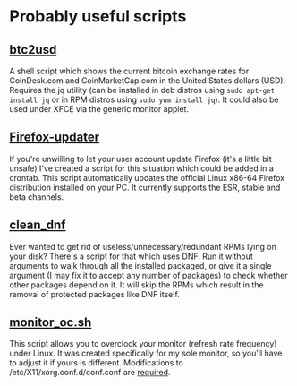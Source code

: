 # Probably useful scripts

## [btc2usd](https://raw.githubusercontent.com/birdie-github/useful-scripts/master/btc2usd)
A shell script which shows the current bitcoin exchange rates for CoinDesk.com and CoinMarketCap.com in the United States dollars (USD). Requires the jq utility (can be installed in deb distros using `sudo apt-get install jq` or in RPM distros using `sudo yum install jq`). It could also be used under XFCE via the generic monitor applet.

## [Firefox-updater](https://raw.githubusercontent.com/birdie-github/useful-scripts/master/Firefox-updater)
If you're unwilling to let your user account update Firefox (it's a little bit unsafe) I've created a script for this situation which could be added in a crontab. This script automatically updates the official Linux x86-64 Firefox distribution installed on your PC. It currently supports the ESR, stable and beta channels.

## [clean_dnf](https://raw.githubusercontent.com/birdie-github/useful-scripts/master/clean_dnf)
Ever wanted to get rid of useless/unnecessary/redundant RPMs lying on your disk? There's a script for that which uses DNF. Run it without arguments to walk through all the installed packaged, or give it a single argument (I may fix it to accept any number of packages) to check whether other packages depend on it. It will skip the RPMs which result in the removal of protected packages like DNF itself.

## [monitor_oc.sh](https://github.com/birdie-github/useful-scripts/blob/master/monitor_oc.sh)
This script allows you to overclock your monitor (refresh rate frequency) under Linux. It was created specifically for my sole monitor, so you'll have to adjust it if yours is different. Modifications to /etc/X11/xorg.conf.d/conf.conf are [required](https://devtalk.nvidia.com/default/topic/1054885/linux/monitor-refresh-frequency-overclocking-in-linux-is-not-available/).
